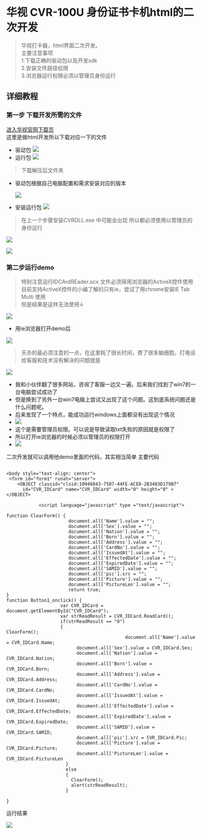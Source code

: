 # 华视 CVR-100U 身份证书卡机html的二次开发
> 华视打卡器，html界面二次开发。  
> 主要注意事项  
> 1.下载正确的驱动包以及开发sdk  
> 2.安装文件路径权限  
> 3.浏览器运行权限必须以管理员身份运行

## 详细教程
### 第一步 下载开发所需的文件
 [进入华视官网下载页](http://www.chinaidcard.com/category/download/)  	
这里是做html开发所以下载对应一下的文件
- 驱动包
	<img src = "./img/1/bg_1_qdb.jpg"></img>
- 运行包
	<img src = "./img/1/bg_1_kfb.jpg"></img>

> 下载解压后文件夹

- 驱动包根据自己电脑配置和需求安装对应的版本 

	<img src = "./img/1/bg_1_20170330173015.jpg"></img>

- 安装运行包
	<img src = "./img/1/bg_1_yx_jy.jpg"></img>	
> 在上一个步骤安装CVRDLL.exe 中可能会出现 所以都必须使用以管理员的身份运行   
 
<img src = "./img/1/bg_1_20170330174236.jpg"></img>

<img src = "./img/1/bg_bt_20170330173244.jpg"></img>

### 第二步运行demo
> 特别注意运行IDCArdREader.ocx 文件必须得用浏览器的ActiveX控件使用  
> 目前支持ActiveX控件的小编了解的只有ie，尝试了用chrome安装IE Tab Multi 使用  
> 但是结果是这样无法使用↓

<img src = "./img/1/bg_1_20170330174943.jpg"></img>

- 用ie浏览器打开demo后
	
<img src = "./img/1/bg_1_20170330175139.jpg"></img>

> 天杀的最必须注意的一点，在这里耗了很长时间，费了很多脑细胞，打电话给客服和技术没有解决的问题就是

<img src = "./img/1/bg_1_20170330175744.jpg"></img>

- 我和小伙伴翻了很多网站，咨询了客服一边又一遍。后来我们找到了win7的一台电脑尝试成功了  
- 但是换到了另外一台win7电脑上尝试又出现了这个问题。这到底系统问题还是什么问题呢。
- 后来发现了一个特点，能成功运行windows上面都没有出现这个情况
- <img src = "./img/1/bg_1_20170330174236.jpg"></img>
- 这个是需要管理员权限。可以说是导致读取txt失败的原因就是权限了
- 所以打开ie浏览器的时候必须以管理员的权限打开
- <img src = "./img/1/bg_1_20170330180411.jpg"></img>


二次开发就可以调用他demo里面的代码，其实相当简单
主要代码
```

<body style="text-align: center">
 <form id="form1" runat="server">    
    <OBJECT classid="clsid:10946843-7507-44FE-ACE8-2B3483D179B7"
	  id="CVR_IDCard" name="CVR_IDCard" width="0" height="0" >
</OBJECT>

			<script language="javascript" type ="text/javascript">
					
function ClearForm() {
                       document.all['Name'].value = ""; 
                       document.all['Sex'].value = ""; 
                       document.all['Nation'].value = ""; 
                       document.all['Born'].value = ""; 
                       document.all['Address'].value = ""; 
                       document.all['CardNo'].value = ""; 
                       document.all['IssuedAt'].value = ""; 
                       document.all['EffectedDate'].value = ""; 
                       document.all['ExpiredDate'].value = ""; 
                       document.all['SAMID'].value = ""; 
                       document.all['pic'].src = ""; 
                       document.all['Picture'].value = "";  
                       document.all['PictureLen'].value = "";     
                       return true;
}
function Button1_onclick() {
                    var CVR_IDCard = document.getElementById("CVR_IDCard");					
					var strReadResult = CVR_IDCard.ReadCard();
					if(strReadResult == "0")
					{
ClearForm();
					      					document.all['Name'].value = CVR_IDCard.Name;  
                          document.all['Sex'].value = CVR_IDCard.Sex;    
                          document.all['Nation'].value = CVR_IDCard.Nation; 
                          document.all['Born'].value = CVR_IDCard.Born;     
                          document.all['Address'].value = CVR_IDCard.Address; 
                          document.all['CardNo'].value = CVR_IDCard.CardNo; 
                          document.all['IssuedAt'].value = CVR_IDCard.IssuedAt;  
                          document.all['EffectedDate'].value = CVR_IDCard.EffectedDate;  
                          document.all['ExpiredDate'].value = CVR_IDCard.ExpiredDate;
                          document.all['SAMID'].value = CVR_IDCard.SAMID;
                          document.all['pic'].src = CVR_IDCard.Pic;
                          document.all['Picture'].value = CVR_IDCard.Picture;  
                          document.all['PictureLen'].value = CVR_IDCard.PictureLen  
                      }
                      else
                      {
                        ClearForm();
                        alert(strReadResult);
                      }
					
}
```


运行结果

<img src = "./img/1/bg_1_20170330180826.jpg"></img>